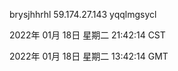 brysjhhrhl 59.174.27.143 yqqlmgsycl

2022年 01月 18日 星期二 21:42:14 CST

2022年 01月 18日 星期二 13:42:14 GMT
